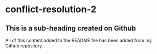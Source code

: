 # conflict-resolution-2

## This is a sub-heading created on Github

All of this content added to the README file has been added from my Github repository.
